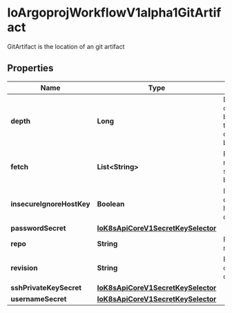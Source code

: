 

# IoArgoprojWorkflowV1alpha1GitArtifact

GitArtifact is the location of an git artifact
## Properties

Name | Type | Description | Notes
------------ | ------------- | ------------- | -------------
**depth** | **Long** | Depth specifies clones/fetches should be shallow and include the given number of commits from the branch tip |  [optional]
**fetch** | **List&lt;String&gt;** | Fetch specifies a number of refs that should be fetched before checkout |  [optional]
**insecureIgnoreHostKey** | **Boolean** | InsecureIgnoreHostKey disables SSH strict host key checking during git clone |  [optional]
**passwordSecret** | [**IoK8sApiCoreV1SecretKeySelector**](IoK8sApiCoreV1SecretKeySelector.md) |  |  [optional]
**repo** | **String** | Repo is the git repository | 
**revision** | **String** | Revision is the git commit, tag, branch to checkout |  [optional]
**sshPrivateKeySecret** | [**IoK8sApiCoreV1SecretKeySelector**](IoK8sApiCoreV1SecretKeySelector.md) |  |  [optional]
**usernameSecret** | [**IoK8sApiCoreV1SecretKeySelector**](IoK8sApiCoreV1SecretKeySelector.md) |  |  [optional]



